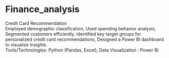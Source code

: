 # Finance_analysis
Credit Card Recommendation	<br>
Employed demographic classification, Used spending behavior analysis, Segmented customers efficiently.
Identified key target groups for personalized credit card recommendations, Designed a Power BI dashboard to visualize insights.<br>
Tools/Technologies: Python (Pandas, Excel), Data Visualization : Power Bi
